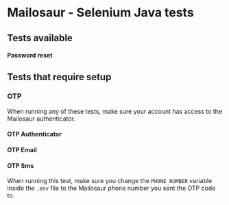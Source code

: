 # Mailosaur - Selenium Java tests

## Tests available

#### Password reset

## Tests that require setup

### OTP

When running any of these tests, make sure your account has access to the Mailosaur authenticator.

#### OTP Authenticator

#### OTP Email

#### OTP Sms

When running this test, make sure you change the `PHONE_NUMBER` variable inside the `.env` file to the Mailosaur phone number you sent the OTP code to.

